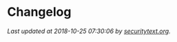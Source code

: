 # Changelog

_Last updated at 2018-10-25 07:30:06 by [securitytext.org](https://securitytext.org)._
